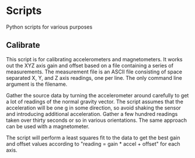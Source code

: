 # Scripts
Python scripts for various purposes

## Calibrate
This script is for calibrating accelerometers and magnetometers. It works out the XYZ axis gain and offset based on a file containing a series of measurements. The measurement file is an ASCII file consisting of space separated X, Y, and Z axis readings, one per line. The only command line argument is the filename.

Gather the source data by turning the accelerometer around carefully to get a lot of readings of the normal gravity vector. The script assumes that the acceleration will be one g in some direction, so avoid shaking the sensor and introducing additional acceleration. Gather a few hundred readings taken over thirty seconds or so in various orientations. The same approach can be used with a magnetometer.

The script will perform a least squares fit to the data to get the best gain and offset values according to "reading = gain * accel + offset" for each axis.
